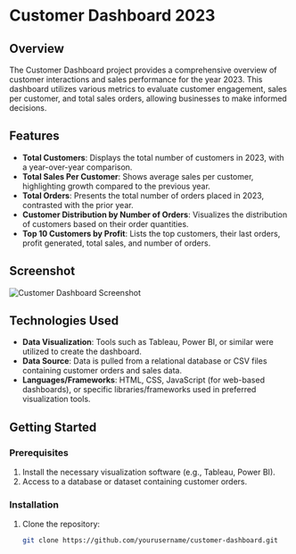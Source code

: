 # Customer Dashboard 2023  

## Overview  

The Customer Dashboard project provides a comprehensive overview of customer interactions and sales performance for the year 2023. This dashboard utilizes various metrics to evaluate customer engagement, sales per customer, and total sales orders, allowing businesses to make informed decisions.  

## Features  

- **Total Customers**: Displays the total number of customers in 2023, with a year-over-year comparison.  
- **Total Sales Per Customer**: Shows average sales per customer, highlighting growth compared to the previous year.  
- **Total Orders**: Presents the total number of orders placed in 2023, contrasted with the prior year.  
- **Customer Distribution by Number of Orders**: Visualizes the distribution of customers based on their order quantities.  
- **Top 10 Customers by Profit**: Lists the top customers, their last orders, profit generated, total sales, and number of orders.  

## Screenshot  

![Customer Dashboard Screenshot](path/to/your/screenshot.png)  

## Technologies Used  

- **Data Visualization**: Tools such as Tableau, Power BI, or similar were utilized to create the dashboard.  
- **Data Source**: Data is pulled from a relational database or CSV files containing customer orders and sales data.  
- **Languages/Frameworks**: HTML, CSS, JavaScript (for web-based dashboards), or specific libraries/frameworks used in preferred visualization tools.  

## Getting Started  

### Prerequisites  

1. Install the necessary visualization software (e.g., Tableau, Power BI).  
2. Access to a database or dataset containing customer orders.  

### Installation  

1. Clone the repository:  
   ```bash  
   git clone https://github.com/yourusername/customer-dashboard.git
